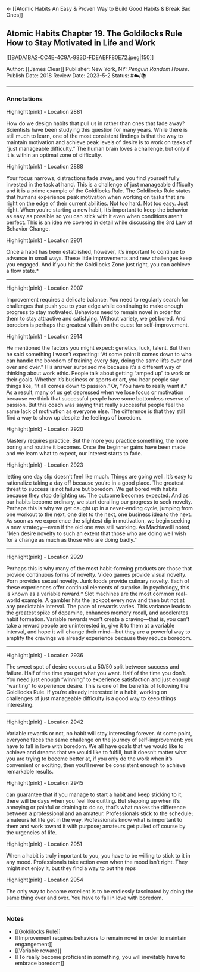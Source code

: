 <- [[Atomic Habits An Easy & Proven Way to Build Good Habits & Break Bad Ones]]

## Atomic Habits Chapter 19. The Goldilocks Rule How to Stay Motivated in Life and Work

[ ![[BADA1BA2-CC4E-4C9A-983D-FDEAEFF80E72.jpeg|150]] ](https://www.amazon.com/Atomic-Habits-James-Clear-audiobook/dp/B07RFSSYBH/ref=mp_s_a_1_2?crid=25DN9SZ56GIEX&keywords=atomic+habits&qid=1660412376&sprefix=atom%2Caps%2C320&sr=8-2)

Author: [[James Clear]]
Publisher: New York, NY: _Penguin Random House_.
Publish Date: 2018
Review Date: 2023-5-2
Status: #☁️/📚 

___

### Annotations

Highlight(pink) - Location 2881

How do we design habits that pull us in rather than ones that fade away? Scientists have been studying this question for many years. While there is still much to learn, one of the most consistent findings is that the way to maintain motivation and achieve peak levels of desire is to work on tasks of “just manageable difficulty.” The human brain loves a challenge, but only if it is within an optimal zone of difficulty.

Highlight(pink) - Location 2888

Your focus narrows, distractions fade away, and you find yourself fully invested in the task at hand. This is a challenge of just manageable difficulty and it is a prime example of the Goldilocks Rule. The Goldilocks Rule states that humans experience peak motivation when working on tasks that are right on the edge of their current abilities. Not too hard. Not too easy. Just right. When you’re starting a new habit, it’s important to keep the behavior as easy as possible so you can stick with it even when conditions aren’t perfect. This is an idea we covered in detail while discussing the 3rd Law of Behavior Change.

Highlight(pink) - Location 2901

Once a habit has been established, however, it’s important to continue to advance in small ways. These little improvements and new challenges keep you engaged. And if you hit the Goldilocks Zone just right, you can achieve a flow state.*

---

Highlight(pink) - Location 2907

Improvement requires a delicate balance. You need to regularly search for challenges that push you to your edge while continuing to make enough progress to stay motivated. Behaviors need to remain novel in order for them to stay attractive and satisfying. Without variety, we get bored. And boredom is perhaps the greatest villain on the quest for self-improvement.

Highlight(pink) - Location 2914

He mentioned the factors you might expect: genetics, luck, talent. But then he said something I wasn’t expecting: “At some point it comes down to who can handle the boredom of training every day, doing the same lifts over and over and over.” His answer surprised me because it’s a different way of thinking about work ethic. People talk about getting “amped up” to work on their goals. Whether it’s business or sports or art, you hear people say things like, “It all comes down to passion.” Or, “You have to really want it.” As a result, many of us get depressed when we lose focus or motivation because we think that successful people have some bottomless reserve of passion. But this coach was saying that really successful people feel the same lack of motivation as everyone else. The difference is that they still find a way to show up despite the feelings of boredom.

Highlight(pink) - Location 2920

Mastery requires practice. But the more you practice something, the more boring and routine it becomes. Once the beginner gains have been made and we learn what to expect, our interest starts to fade.

Highlight(pink) - Location 2923

letting one day slip doesn’t feel like much. Things are going well. It’s easy to rationalize taking a day off because you’re in a good place. The greatest threat to success is not failure but boredom. We get bored with habits because they stop delighting us. The outcome becomes expected. And as our habits become ordinary, we start derailing our progress to seek novelty. Perhaps this is why we get caught up in a never-ending cycle, jumping from one workout to the next, one diet to the next, one business idea to the next. As soon as we experience the slightest dip in motivation, we begin seeking a new strategy—even if the old one was still working. As Machiavelli noted, “Men desire novelty to such an extent that those who are doing well wish for a change as much as those who are doing badly.”

---
 
Highlight(pink) - Location 2929 

Perhaps this is why many of the most habit-forming products are those that provide continuous forms of novelty. Video games provide visual novelty. Porn provides sexual novelty. Junk foods provide culinary novelty. Each of these experiences offer continual elements of surprise. In psychology, this is known as a variable reward.* Slot machines are the most common real-world example. A gambler hits the jackpot every now and then but not at any predictable interval. The pace of rewards varies. This variance leads to the greatest spike of dopamine, enhances memory recall, and accelerates habit formation. Variable rewards won’t create a craving—that is, you can’t take a reward people are uninterested in, give it to them at a variable interval, and hope it will change their mind—but they are a powerful way to amplify the cravings we already experience because they reduce boredom.

---

Highlight(pink) - Location 2936

The sweet spot of desire occurs at a 50/50 split between success and failure. Half of the time you get what you want. Half of the time you don’t. You need just enough “winning” to experience satisfaction and just enough “wanting” to experience desire. This is one of the benefits of following the Goldilocks Rule. If you’re already interested in a habit, working on challenges of just manageable difficulty is a good way to keep things interesting.

---

Highlight(pink) - Location 2942

Variable rewards or not, no habit will stay interesting forever. At some point, everyone faces the same challenge on the journey of self-improvement: you have to fall in love with boredom. We all have goals that we would like to achieve and dreams that we would like to fulfill, but it doesn’t matter what you are trying to become better at, if you only do the work when it’s convenient or exciting, then you’ll never be consistent enough to achieve remarkable results.

Highlight(pink) - Location 2945

can guarantee that if you manage to start a habit and keep sticking to it, there will be days when you feel like quitting. But stepping up when it’s annoying or painful or draining to do so, that’s what makes the difference between a professional and an amateur. Professionals stick to the schedule; amateurs let life get in the way. Professionals know what is important to them and work toward it with purpose; amateurs get pulled off course by the urgencies of life.

Highlight(pink) - Location 2951

When a habit is truly important to you, you have to be willing to stick to it in any mood. Professionals take action even when the mood isn’t right. They might not enjoy it, but they find a way to put the reps

Highlight(pink) - Location 2954

The only way to become excellent is to be endlessly fascinated by doing the same thing over and over. You have to fall in love with boredom.

___

### Notes

- [[Goldilocks Rule]]
- [[Improvement requires behaviors to remain novel in order to maintain engangement]]
- [[Variable reward]]
- [[To really become proficient in something, you will inevitably have to embrace boredom]]

